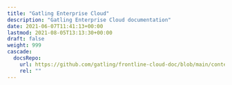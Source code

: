 ```yaml
---
title: "Gatling Enterprise Cloud"
description: "Gatling Enterprise Cloud documentation"
date: 2021-06-07T11:41:13+00:00
lastmod: 2021-08-05T13:13:30+00:00
draft: false
weight: 999
cascade:
  docsRepo:
    url: https://github.com/gatling/frontline-cloud-doc/blob/main/content
    rel: ""
---
```

